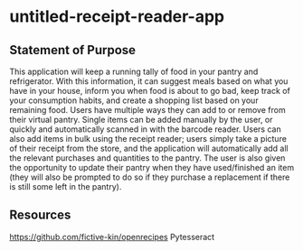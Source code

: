 # untitled-receipt-reader-app

## Statement of Purpose

This application will keep a running tally of food in your pantry and refrigerator. With this information, it can suggest meals based on what you have in your house, inform you when food is about to go bad, keep track of your consumption habits, and create a shopping list based on your remaining food. Users have multiple ways they can add to or remove from their virtual pantry. Single items can be added manually by the user, or quickly and automatically scanned in with the barcode reader. Users can also add items in bulk using the receipt reader; users simply take a picture of their receipt from the store, and the application will automatically add all the relevant purchases and quantities to the pantry. The user is also given the opportunity to update their pantry when they have used/finished an item (they will also be prompted to do so if they purchase a replacement if there is still some left in the pantry).

## Resources

https://github.com/fictive-kin/openrecipes
Pytesseract
